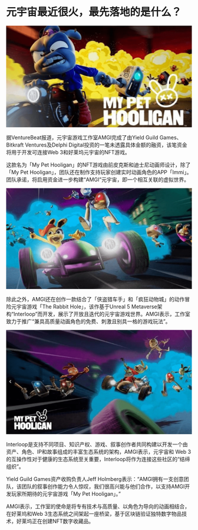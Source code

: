 # 元宇宙最近很火，最先落地的是什么？




![元宇宙游戏](286.png)



据VentureBeat报道，元宇宙游戏工作室AMGI完成了由Yield Guild Games、Bitkraft Ventures及Delphi Digital投资的一笔未透露具体金额的融资，该笔资金将用于开发可连接Web 3和好莱坞元宇宙的NFT游戏。

这款名为「My Pet Hooligan」的NFT游戏由前皮克斯和迪士尼动画师设计，除了「My Pet Hooligan」，团队还在制作支持玩家创建实时动画角色的APP「Immi」。团队承诺，将启用资金进一步构建“AMGI”元宇宙，即一个相互关联的虚拟世界。



![元宇宙游戏](287.png)



除此之外，AMGI还在创作一款结合了「侠盗猎车手」和「疯狂动物城」的动作冒险元宇宙游戏「The Rabbit Hole」，该作基于Unreal 5 Metaverse架构“Interloop”而开发，展示了开放且迭代的元宇宙游戏世界。AMGI表示，工作室致力于推广“兼具高质量动画角色的免费、刺激且别具一格的游戏玩法”。



![元宇宙游戏](288.png)



Interloop是支持不同项目、知识产权、游戏、叙事创作者共同构建以开发一个由资产、角色、IP和故事组成的丰富生态系统的架构，AMGI表示，元宇宙和 Web 3的互操作性对于健康的生态系统至关重要，Interloop将作为连接这些社区的“结缔组织”。

Yield Guild Games资产收购负责人Jeff Holmberg表示：“AMGI拥有一支创意团队，该团队的叙事创作能力令人惊叹，我们很高兴能与他们合作，以支持AMGI开发玩家所期待的元宇宙游戏「My Pet Hooligan」。”

AMGI表示，工作室的使命是将专有技术与高质量、以角色为导向的动画相结合，在好莱坞和Web 3生态系统之间架起一座桥梁，基于区块链验证独特数字物品技术，好莱坞正在创建NFT数字收藏品。

